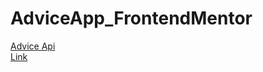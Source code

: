 # AdviceApp_FrontendMentor
[Advice Api ](https://api.adviceslip.com/) <br/>
[Link](https://master--thriving-kangaroo-5d3dfe.netlify.app/)
